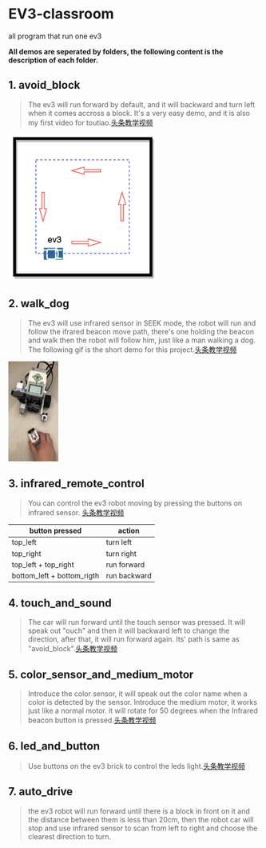# EV3-classroom
all program that run one ev3

**All demos are seperated by folders, the following content is the description of each folder.**

## 1. avoid_block  
> The ev3 will run forward by default, and it will backward and turn left when it comes accross a block. It's a very easy demo, and it is also my first video for toutiao.[头条教学视频](https://www.ixigua.com/i6787536562839093772/)  

<img src="https://github.com/haiyongsong1921/EV3-classroom/blob/master/avoid_block/drive_path.png" width="300">

## 2. walk_dog  
> The ev3 will use infrared sensor in SEEK mode, the robot will run and follow the ifrared beacon move path, there's one holding  the beacon and walk then the robot will follow him, just like a man walking a dog.
The following gif is the short demo for this project.[头条教学视频](https://www.ixigua.com/i6788462217063825931/)  

<img src="https://github.com/haiyongsong1921/EV3-classroom/blob/master/infra_sensor_walk_dog/demo.gif" width="100px" height="200px">

## 3. infrared_remote_control  
> You can control the ev3 robot moving by pressing the buttons on infrared sensor.  [头条教学视频](https://www.ixigua.com/i6789352267343462925/) 

| button pressed  | action    |
| ------------- | ----------- |
| top_left  | turn left  |
| top_right  | turn right |
| top_left + top_right  | run forward  |
| bottom_left + bottom_rigth  | run backward  |

## 4. touch_and_sound
> The car will run forward until the touch sensor was pressed. It will speak out "ouch" and then it will backward left to change the direction, after that, it will run forward again. Its' path is same as "avoid_block".[头条教学视频](https://www.ixigua.com/i6790328038149063176/)

## 5. color_sensor_and_medium_motor
> Introduce the color sensor, it will speak out the color name when a color is detected by the sensor. 
> Introduce the medium motor, it works just like a normal motor. it will rotate for 50 degrees when the Infrared beacon button is pressed.[头条教学视频](https://www.ixigua.com/i6792509641545744907/)

## 6. led_and_button
> Use buttons on the ev3 brick to control the leds light.[头条教学视频](https://www.ixigua.com/i6793277260485886471/)

## 7. auto_drive
> the ev3 robot will run forward until there is a block in front on it and the distance between them is less than 20cm, then the robot car will stop and use infrared sensor to scan from left to right and choose the clearest direction to turn.

